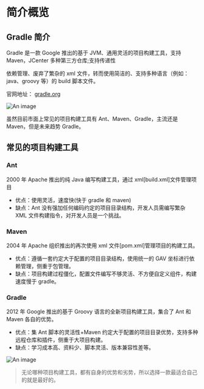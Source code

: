 # 简介概览

## Gradle 简介

Gradle 是一款 Google 推出的基于 JVM、通用灵活的项目构建工具，支持 Maven，JCenter 多种第三方仓库;支持传递性

依赖管理、废弃了繁杂的 xml 文件，转而使用简洁的、支持多种语言（例如：java、groovy 等）的 build 脚本文件。

官网地址： [gradle.org](https://gradle.org/)

![An image](/img/java/build/gradle/01.png)

虽然目前市面上常见的项目构建工具有 Ant、Maven、Gradle，主流还是 Maven，但是未来趋势 Gradle。

## 常见的项目构建工具

### Ant

2000 年 Apache 推出的纯 Java 编写构建工具，通过 xml[build.xml]文件管理项目

- 优点：使用灵活，速度快(快于 gradle 和 maven)
- 缺点：Ant 没有强加任何编码约定的项目目录结构，开发人员需编写繁杂 XML 文件构建指令，对开发人员是一个挑战。

### Maven

2004 年 Apache 组织推出的再次使用 xml 文件[pom.xml]管理项目的构建工具。

- 优点：遵循一套约定大于配置的项目目录结构，使用统一的 GAV 坐标进行依赖管理，侧重于包管理。
- 缺点：项目构建过程僵化，配置文件编写不够灵活、不方便自定义组件，构建速度慢于 gradle。

### Gradle

2012 年 Google 推出的基于 Groovy 语言的全新项目构建工具，集合了 Ant 和 Maven 各自的优势。

- 优点：集 Ant 脚本的灵活性+Maven 约定大于配置的项目目录优势，支持多种远程仓库和插件，侧重于大项目构建。
- 缺点：学习成本高、资料少、脚本灵活、版本兼容性差等。

![An image](/img/java/build/gradle/02.png)

>无论哪种项目构建工具，都有自身的优势和劣势，所以选择一款最适合自己的就是最好的。
